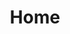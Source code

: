 ---
layout: home
title: "Home"
body_class: home-body
headline: "Hi, I'm Jason!"
subheadline: "I'm a Software Engineer based in Vancouver, Canada."
---